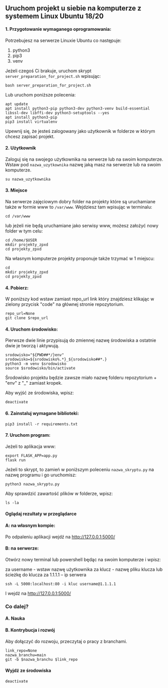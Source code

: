 ## Uruchom projekt u siebie na komputerze z systemem Linux Ubuntu 18/20


#### 1. Przygotowanie wymaganego oprogramowania:

Potrzebujesz na serwerze Linuxie Ubuntu co następuje: 
1. python3
2. pip3 
3. venv

Jeżeli czegoś Ci brakuje, uruchom skrypt `server_preparation_for_project.sh` wpisując:
```
bash server_preparation_for_project.sh
```
Lub uruchom poniższe polecenia:
```
apt update
apt install python3-pip python3-dev python3-venv build-essential libssl-dev libffi-dev python3-setuptools --yes
apt install python3-pip
pip3 install virtualenv
```

Upewnij się, że jesteś zalogowany jako użytkownik w folderze w którym chcesz zapisać projekt. 

#### 2. Użytkownik

Zaloguj się na swojego użytkownika na serwerze lub na swoim komputerze. Wstaw pod `nazwa_uzytkownika` nazwę jaką masz na serwerze lub na swoim komputerze.
```
su nazwa_uzytkownika
```

#### 3. Miejsce

Na serwerze zajęciowym dobry folder na projekty które są uruchamiane także w formie www to `/var/www`. Wejdziesz tam wpisując w terminalu:
```
cd /var/www
``` 
lub jeżeli nie będą uruchamiane jako serwisy www, możesz założyć nowy folder w tym celu:
```
cd /home/$USER
mkdir projekty_zpxd
cd projekty_zpxd
```

Na własnym komputerze projekty proponuje także trzymać w 1 miejscu:
```
cd
mkdir projekty_zpxd
cd projekty_zpxd
```

#### 4. Pobierz:

W poniższy kod wstaw zamiast repo_url link który znajdziesz klikając w zielony przycisk "code" na głównej stronie repozytorium.
```
repo_url=None
git clone $repo_url
```

#### 4. Uruchom środowisko:

Pierwsze dwie linie przypisują do zmiennej nazwę środowiska a ostatnie dwie je tworzą i aktywują.

```
srodowisko="${PWD##*/}env"
srodowisko=${srodowisko%.*}_${srodowisko##*.}
python3 -m venv $srodowisko
source $srodowisko/bin/activate
```

Środowisko projektu będzie zawsze miało nazwę folderu repozytorium + "env" z "_" zamiast kropek.

Aby wyjść ze środowiska, wpisz:
```
deactivate
```

#### 6. Zainstaluj wymagane biblioteki:
```
pip3 install -r requirements.txt
```

#### 7. Uruchom program:

Jeżeli to aplikacja www:
```
export FLASK_APP=app.py
flask run
```
Jeżeli to skrypt, to zamień w poniższym poleceniu `nazwa_skryptu.py` na nazwę programu i go uruchomisz:
```
python3 nazwa_skryptu.py
```
Aby sprawdzić zawartość plików w folderze, wpisz:
```
ls -la
```

#### Oglądaj rezultaty w przeglądarce

#### A: na własnym kompie:

Po odpaleniu aplikacji wejdź na http://127.0.0.1:5000/

#### B: na serwerze:

Otwórz nowy terminal lub powershell będąc na swoim komputerze i wpisz:

za username -  wstaw nazwę użytkownika
za klucz - nazwę pliku klucza lub ścieżkę do klucza
za 1.1.1.1 – ip serwera
```
ssh -L 5000:localhost:80 -i kluc username@1.1.1.1
```

I wejdź na http://127.0.0.1:5000/

### Co dalej?

#### A. Nauka


#### B. Kontrybucja i rozwój

Aby dołączyć do rozwoju, przeczytaj o pracy z branchami.

```
link_repo=None
nazwa_branchu=main
git -b $nazwa_branchu $link_repo
```



#### Wyjdź ze środowiska
```
deactivate
```
